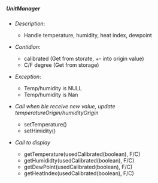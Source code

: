 ##### UnitManager
- *Description*:
    + Handle temperature, humidity, heat index, dewpoint
- *Contidion*:
	+ calibrated (Get from storate, +- into origin value)
	- C/F degree (Get from storage)
- *Exception*:
	- Temp/humidity is NULL
	- Temp/humidity is Nan

- *Call when ble receive new value, update temperatureOrigin/humidityOrigin*
    - setTemperature()
    - setHimidity()

- *Call to display*
    - getTemperature(usedCalibrated(boolean), F/C)
    - getHumididty(usedCalibrated(boolean), F/C)
    - getDewPoint(usedCalibrated(boolean), F/C)
    - getHeatIndex(usedCalibrated(boolean), F/C)
